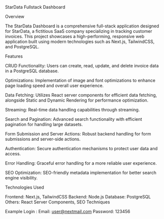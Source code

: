 StarData Fullstack Dashboard

Overview

The StarData Dashboard is a comprehensive full-stack application designed for StarData, a fictitious SaaS company specializing in tracking customer invoices. This project showcases a high-performing, responsive web application built using modern technologies such as Next.js, TailwindCSS, and PostgreSQL.

Features

CRUD Functionality: Users can create, read, update, and delete invoice data in a PostgreSQL database.

Optimizations: Implementation of image and font optimizations to enhance page loading speed and overall user experience.

Data Fetching: Utilizes React server components for efficient data fetching, alongside Static and Dynamic Rendering for performance optimization.

Streaming: Real-time data handling capabilities through streaming.

Search and Pagination: Advanced search functionality with efficient pagination for handling large datasets.

Form Submission and Server Actions: Robust backend handling for form submissions and server-side actions.

Authentication: Secure authentication mechanisms to protect user data and access.

Error Handling: Graceful error handling for a more reliable user experience.

SEO Optimization: SEO-friendly metadata implementation for better search engine visibility.

Technologies Used

Frontend: Next.js, TailwindCSS
Backend: Node.js
Database: PostgreSQL
Others: React Server Components, SEO Techniques

Example Login : Email: user@nextmail.com
Password: 123456 